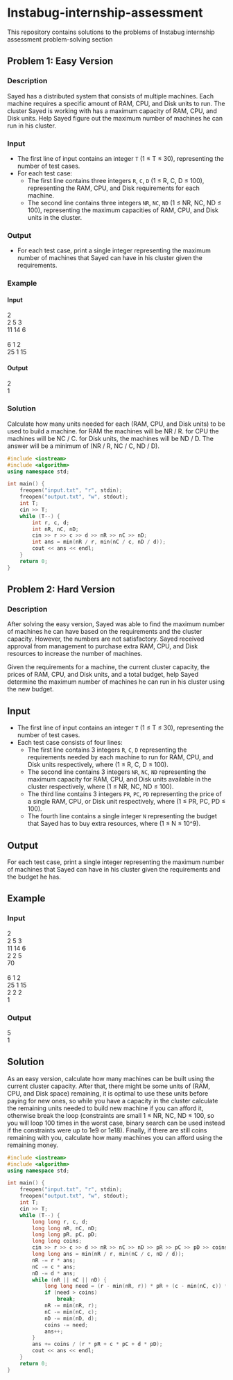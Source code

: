 # Instabug-internship-assessment
This repository contains solutions to the problems of Instabug internship assessment problem-solving section

## Problem 1: Easy Version

### Description
Sayed has a distributed system that consists of multiple machines. Each machine requires a specific amount of RAM, CPU, and Disk units to run. The cluster Sayed is working with has a maximum capacity of RAM, CPU, and Disk units. Help Sayed figure out the maximum number of machines he can run in his cluster.

### Input
- The first line of input contains an integer `T` (1 ≤ T ≤ 30), representing the number of test cases.
- For each test case:
  - The first line contains three integers `R`, `C`, `D` (1 ≤ R, C, D ≤ 100), representing the RAM, CPU, and Disk requirements for each machine.
  - The second line contains three integers `NR`, `NC`, `ND` (1 ≤ NR, NC, ND ≤ 100), representing the maximum capacities of RAM, CPU, and Disk units in the cluster.

### Output
- For each test case, print a single integer representing the maximum number of machines that Sayed can have in his cluster given the requirements.

### Example
#### Input
2 <br />
2 5 3 <br />
11 14 6 <br />
<br />
6 1 2 <br />
25 1 15 <br />

#### Output
2 <br />
1
### Solution
Calculate how many units needed for each (RAM, CPU, and Disk units) to be used to build a machine.
for RAM the machines will be NR / R.
for CPU the machines will be NC / C.
for Disk units, the machines will be ND / D.
The answer will be a minimum of (NR / R, NC / C, ND / D).

```cpp
#include <iostream>
#include <algorithm>
using namespace std;

int main() {
    freopen("input.txt", "r", stdin);
    freopen("output.txt", "w", stdout);
    int T;
    cin >> T;
    while (T--) {
        int r, c, d;
        int nR, nC, nD;
        cin >> r >> c >> d >> nR >> nC >> nD;
        int ans = min(nR / r, min(nC / c, nD / d));
        cout << ans << endl;
    }
    return 0;
}
```

## Problem 2: Hard Version

### Description

After solving the easy version, Sayed was able to find the maximum number of machines he can have based on the requirements and the cluster capacity. However, the numbers are not satisfactory. Sayed received approval from management to purchase extra RAM, CPU, and Disk resources to increase the number of machines.

Given the requirements for a machine, the current cluster capacity, the prices of RAM, CPU, and Disk units, and a total budget, help Sayed determine the maximum number of machines he can run in his cluster using the new budget.

## Input

- The first line of input contains an integer `T` (1 ≤ T ≤ 30), representing the number of test cases.
- Each test case consists of four lines:
  - The first line contains 3 integers `R`, `C`, `D` representing the requirements needed by each machine to run for RAM, CPU, and Disk units respectively, where (1 ≤ R, C, D ≤ 100).
  - The second line contains 3 integers `NR`, `NC`, `ND` representing the maximum capacity for RAM, CPU, and Disk units available in the cluster respectively, where (1 ≤ NR, NC, ND ≤ 100).
  - The third line contains 3 integers `PR`, `PC`, `PD` representing the price of a single RAM, CPU, or Disk unit respectively, where (1 ≤ PR, PC, PD ≤ 100).
  - The fourth line contains a single integer `N` representing the budget that Sayed has to buy extra resources, where (1 ≤ N ≤ 10^9).

## Output

For each test case, print a single integer representing the maximum number of machines that Sayed can have in his cluster given the requirements and the budget he has.

## Example

### Input
2 <br />
2 5 3 <br />
11 14 6 <br />
2 2 5 <br />
70 <br />
<br />
6 1 2 <br />
25 1 15 <br />
2 2 2 <br />
1 
### Output
5 <br />
1
## Solution

As an easy version, calculate how many machines can be built using the current cluster capacity. 
After that, there might be some units of (RAM, CPU, and Disk space) remaining, it is optimal to use these units before paying for new ones, so while you have a capacity in the cluster calculate the remaining units needed to build new machine if you can afford it, otherwise break the loop (constraints are small 1 ≤ NR, NC, ND ≤ 100, so you will loop 100 times in the worst case, binary search can be used instead if the constraints were up to 1e9 or 1e18).
Finally, if there are still coins remaining with you, calculate how many machines you can afford using the remaining money.

```cpp
#include <iostream>
#include <algorithm>
using namespace std;

int main() {
    freopen("input.txt", "r", stdin);
    freopen("output.txt", "w", stdout);
    int T;
    cin >> T;
    while (T--) {
        long long r, c, d;
        long long nR, nC, nD;
        long long pR, pC, pD;
        long long coins;
        cin >> r >> c >> d >> nR >> nC >> nD >> pR >> pC >> pD >> coins;
        long long ans = min(nR / r, min(nC / c, nD / d));
        nR -= r * ans;
        nC -= c * ans;
        nD -= d * ans;
        while (nR || nC || nD) {
            long long need = (r - min(nR, r)) * pR + (c - min(nC, c)) * pC + (d - min(nD, d)) * pD;
            if (need > coins)
                break;
            nR -= min(nR, r);
            nC -= min(nC, c);
            nD -= min(nD, d);
            coins -= need;
            ans++;
        }
        ans += coins / (r * pR + c * pC + d * pD);
        cout << ans << endl;
    }
    return 0;
}
```
